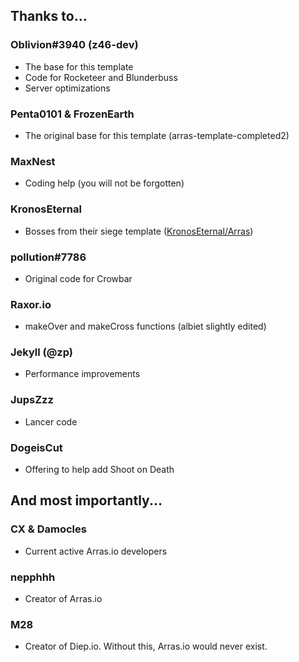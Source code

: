 ## Thanks to...

### Oblivion#3940 (z46-dev)

- The base for this template
- Code for Rocketeer and Blunderbuss
- Server optimizations

### Penta0101 & FrozenEarth

- The original base for this template (arras-template-completed2)

### MaxNest

- Coding help (you will not be forgotten)

### KronosEternal

- Bosses from their siege template ([KronosEternal/Arras](https://github.com/KronosEternal/Arras))

### pollution#7786

- Original code for Crowbar

### Raxor.io

- makeOver and makeCross functions (albiet slightly edited)

### Jekyll (@zp)

- Performance improvements

### JupsZzz

- Lancer code

### DogeisCut

- Offering to help add Shoot on Death

## And most importantly...

### CX & Damocles

- Current active Arras.io developers

### nepphhh

- Creator of Arras.io

### M28

- Creator of Diep.io. Without this, Arras.io would never exist.
